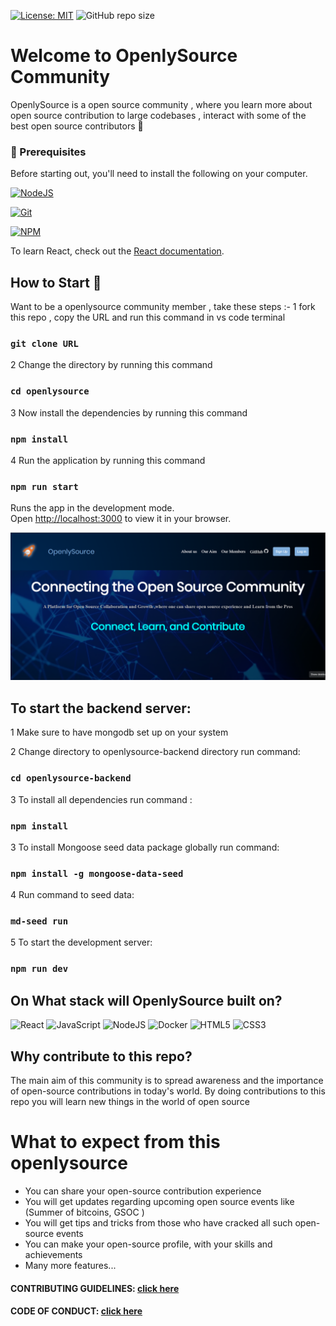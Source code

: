 [![License: MIT](https://img.shields.io/badge/License-MIT-yellow.svg)](https://opensource.org/licenses/MIT) 
![GitHub repo size](https://img.shields.io/github/repo-size/hparashar27/OpenlySource)
# Welcome to OpenlySource Community

OpenlySource is a open source community , where you learn more about open source contribution to large codebases , interact with some of the best open source contributors 🚀

### 🧾 Prerequisites

Before starting out, you'll need to install the following on your computer.

[![NodeJS](https://img.shields.io/badge/node.js-6DA55F?style=for-the-badge&logo=node.js&logoColor=white)](https://nodejs.org/en/download/)

[![Git](https://img.shields.io/badge/git-%23F05033.svg?style=for-the-badge&logo=git&logoColor=white)](https://git-scm.com/downloads)

[![NPM](https://img.shields.io/badge/NPM-%23000000.svg?style=for-the-badge&logo=npm&logoColor=white)](https://www.npmjs.com/)

To learn React, check out the [React documentation](https://reactjs.org/).

## How to Start 🚀

Want to be a openlysource community member , take these steps :-
1 fork this repo , copy the URL and run this command in vs code terminal

### `git clone URL `

2 Change the directory by running this command

### `cd openlysource`

3 Now install the dependencies by running this command

### `npm install`

4 Run the application by running this command

### `npm run start`

Runs the app in the development mode.\
Open [http://localhost:3000](http://localhost:3000) to view it in your browser.

[![image](src/assets/openlysource_desktop.png)]()

## To start the backend server:

1 Make sure to have mongodb set up on your system

2 Change directory to openlysource-backend directory run command:

### `cd openlysource-backend`

3 To install all dependencies run command :

### `npm install`

3 To install Mongoose seed data package globally run command:

### `npm install -g mongoose-data-seed `

4 Run command to seed data:

### `md-seed run`

5 To start the development server:

### `npm run dev`

## On What stack will OpenlySource built on?

![React](https://img.shields.io/badge/react-%2320232a.svg?style=for-the-badge&logo=react&logoColor=%2361DAFB)
![JavaScript](https://img.shields.io/badge/javascript-%23323330.svg?style=for-the-badge&logo=javascript&logoColor=%23F7DF1E)
![NodeJS](https://img.shields.io/badge/node.js-6DA55F?style=for-the-badge&logo=node.js&logoColor=white)
![Docker](https://img.shields.io/badge/docker-%230db7ed.svg?style=for-the-badge&logo=docker&logoColor=white)
![HTML5](https://img.shields.io/badge/html5-%23E34F26.svg?style=for-the-badge&logo=html5&logoColor=white)
![CSS3](https://img.shields.io/badge/css3-%231572B6.svg?style=for-the-badge&logo=css3&logoColor=white)

## Why contribute to this repo?

The main aim of this community is to spread awareness and the importance of open-source contributions in today's world. By doing contributions to this repo you will learn new things in the world of open source

# What to expect from this openlysource

-   You can share your open-source contribution experience
-   You will get updates regarding upcoming open source events like (Summer of bitcoins, GSOC )
-   You will get tips and tricks from those who have cracked all such open-source events
-   You can make your open-source profile, with your skills and achievements
-   Many more features...

#### CONTRIBUTING GUIDELINES: [click here](./CONTRIBUTING.md)

#### CODE OF CONDUCT: [click here](./CODE_OF_CONDUCT.md)


